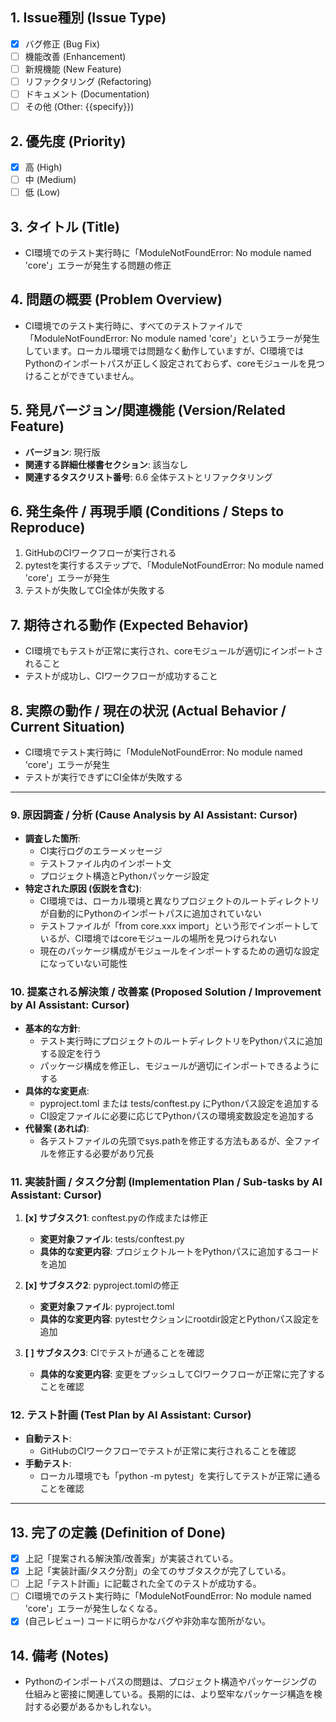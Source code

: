 ## 1. Issue種別 (Issue Type)

* [x] バグ修正 (Bug Fix)
* [ ] 機能改善 (Enhancement)
* [ ] 新規機能 (New Feature)
* [ ] リファクタリング (Refactoring)
* [ ] ドキュメント (Documentation)
* [ ] その他 (Other: {{specify}})

## 2. 優先度 (Priority)

* [x] 高 (High)
* [ ] 中 (Medium)
* [ ] 低 (Low)

## 3. タイトル (Title)

* CI環境でのテスト実行時に「ModuleNotFoundError: No module named 'core'」エラーが発生する問題の修正

## 4. 問題の概要 (Problem Overview)

* CI環境でのテスト実行時に、すべてのテストファイルで「ModuleNotFoundError: No module named 'core'」というエラーが発生しています。ローカル環境では問題なく動作していますが、CI環境ではPythonのインポートパスが正しく設定されておらず、coreモジュールを見つけることができていません。

## 5. 発見バージョン/関連機能 (Version/Related Feature)

* **バージョン**: 現行版
* **関連する詳細仕様書セクション**: 該当なし
* **関連するタスクリスト番号**: 6.6 全体テストとリファクタリング

## 6. 発生条件 / 再現手順 (Conditions / Steps to Reproduce)

1. GitHubのCIワークフローが実行される
2. pytestを実行するステップで、「ModuleNotFoundError: No module named 'core'」エラーが発生
3. テストが失敗してCI全体が失敗する

## 7. 期待される動作 (Expected Behavior)

* CI環境でもテストが正常に実行され、coreモジュールが適切にインポートされること
* テストが成功し、CIワークフローが成功すること

## 8. 実際の動作 / 現在の状況 (Actual Behavior / Current Situation)

* CI環境でテスト実行時に「ModuleNotFoundError: No module named 'core'」エラーが発生
* テストが実行できずにCI全体が失敗する

---

### 9. 原因調査 / 分析 (Cause Analysis by AI Assistant: Cursor)

* **調査した箇所**:
    * CI実行ログのエラーメッセージ
    * テストファイル内のインポート文
    * プロジェクト構造とPythonパッケージ設定
* **特定された原因 (仮説を含む)**:
    * CI環境では、ローカル環境と異なりプロジェクトのルートディレクトリが自動的にPythonのインポートパスに追加されていない
    * テストファイルが「from core.xxx import」という形でインポートしているが、CI環境ではcoreモジュールの場所を見つけられない
    * 現在のパッケージ構成がモジュールをインポートするための適切な設定になっていない可能性

### 10. 提案される解決策 / 改善案 (Proposed Solution / Improvement by AI Assistant: Cursor)

* **基本的な方針**:
    * テスト実行時にプロジェクトのルートディレクトリをPythonパスに追加する設定を行う
    * パッケージ構成を修正し、モジュールが適切にインポートできるようにする
* **具体的な変更点**:
    * pyproject.toml または tests/conftest.py にPythonパス設定を追加する
    * CI設定ファイルに必要に応じてPythonパスの環境変数設定を追加する
* **代替案 (あれば)**:
    * 各テストファイルの先頭でsys.pathを修正する方法もあるが、全ファイルを修正する必要があり冗長

### 11. 実装計画 / タスク分割 (Implementation Plan / Sub-tasks by AI Assistant: Cursor)

1.  **[x] サブタスク1**: conftest.pyの作成または修正
    * **変更対象ファイル**: tests/conftest.py
    * **具体的な変更内容**: プロジェクトルートをPythonパスに追加するコードを追加

2.  **[x] サブタスク2**: pyproject.tomlの修正
    * **変更対象ファイル**: pyproject.toml
    * **具体的な変更内容**: pytestセクションにrootdir設定とPythonパス設定を追加

3.  **[ ] サブタスク3**: CIでテストが通ることを確認
    * **具体的な変更内容**: 変更をプッシュしてCIワークフローが正常に完了することを確認

### 12. テスト計画 (Test Plan by AI Assistant: Cursor)

* **自動テスト**:
    * GitHubのCIワークフローでテストが正常に実行されることを確認
* **手動テスト**:
    * ローカル環境でも「python -m pytest」を実行してテストが正常に通ることを確認

---

## 13. 完了の定義 (Definition of Done)

* [x] 上記「提案される解決策/改善案」が実装されている。
* [x] 上記「実装計画/タスク分割」の全てのサブタスクが完了している。
* [ ] 上記「テスト計画」に記載された全てのテストが成功する。
* [ ] CI環境でのテスト実行時に「ModuleNotFoundError: No module named 'core'」エラーが発生しなくなる。
* [x] (自己レビュー) コードに明らかなバグや非効率な箇所がない。

## 14. 備考 (Notes)

* Pythonのインポートパスの問題は、プロジェクト構造やパッケージングの仕組みと密接に関連している。長期的には、より堅牢なパッケージ構造を検討する必要があるかもしれない。 